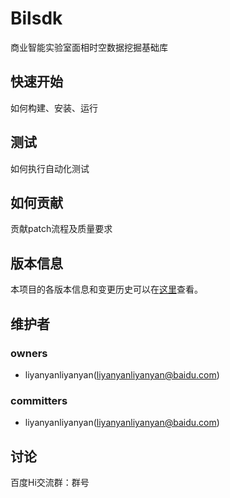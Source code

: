 Bilsdk
===
商业智能实验室面相时空数据挖掘基础库

快速开始
---
如何构建、安装、运行

测试
---
如何执行自动化测试

如何贡献
---
贡献patch流程及质量要求

版本信息
---
本项目的各版本信息和变更历史可以在[这里][changelog]查看。

维护者
---
### owners
* liyanyanliyanyan(liyanyanliyanyan@baidu.com)

### committers
* liyanyanliyanyan(liyanyanliyanyan@baidu.com)

讨论
---
百度Hi交流群：群号


[changelog]: http://icode.baidu.com/repos/baidu/bil-plat/bilsdk/blob/master:CHANGELOG.md
